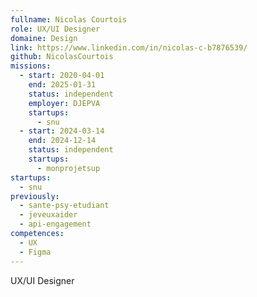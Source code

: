 ```yaml
---
fullname: Nicolas Courtois
role: UX/UI Designer
domaine: Design
link: https://www.linkedin.com/in/nicolas-c-b7876539/
github: NicolasCourtois
missions:
  - start: 2020-04-01
    end: 2025-01-31
    status: independent
    employer: DJEPVA
    startups:
      - snu
  - start: 2024-03-14
    end: 2024-12-14
    status: independent
    startups:
      - monprojetsup
startups:
  - snu
previously:
  - sante-psy-etudiant
  - jeveuxaider
  - api-engagement
competences:
  - UX
  - Figma
---
```

UX/UI Designer